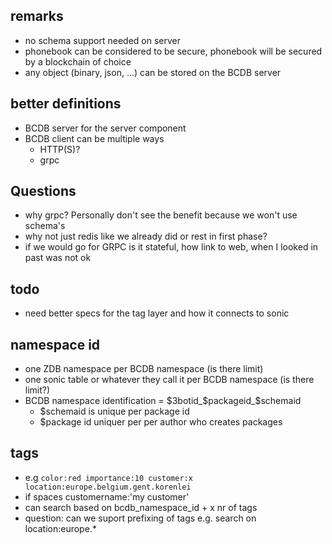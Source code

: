 
## remarks

- no schema support needed on server
- phonebook can be considered to be secure, phonebook will be secured by a blockchain of choice
- any object (binary, json, ...) can be stored on the BCDB server


## better definitions

- BCDB server for the server component
- BCDB client can be multiple ways
    - HTTP(S)?
    - grpc


## Questions

- why grpc? Personally don't see the benefit because we won't use schema's
- why not just redis like we already did or rest in first phase?
- if we would go for GRPC is it stateful, how link to web, when I looked in past was not ok

## todo

- need better specs for the tag layer and how it connects to sonic

## namespace id

- one ZDB namespace per BCDB namespace (is there limit)
- one sonic table or whatever they call it per BCDB namespace (is there limit?)
- BCDB namespace identification = $3botid_$packageid_$schemaid
    - $schemaid is unique per package id
    - $package id uniquer per per author who creates packages
    
## tags

- e.g ```color:red importance:10 customer:x location:europe.belgium.gent.korenlei```
- if spaces customername:'my customer'
- can search based on bcdb_namespace_id + x nr of tags
- question: can we suport prefixing of tags e.g. search on location:europe.* 

